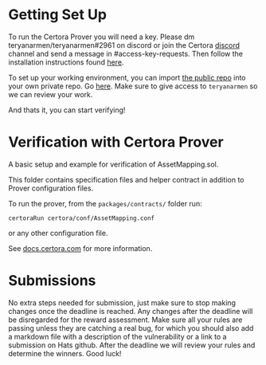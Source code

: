 # Getting Set Up

To run the Certora Prover you will need a key. Please dm teryanarmen/teryanarmen#2961 on discord or join the Certora [discord](https://discord.gg/zyrSpeKf) channel and send a message in #access-key-requests. Then follow the installation instructions found [here](https://docs.certora.com/en/latest/docs/user-guide/getting-started/install.html).

To set up your working environment, you can import [the public repo](https://github.com/VMEX-finance/vmex) into your own private repo. Go [here](https://github.com/new/import). Make sure to give access to `teryanarmen` so we can review your work.

And thats it, you can start verifying!

# Verification with Certora Prover 

A basic setup and example for verification of AssetMapping.sol.

This folder contains specification files and helper contract in addition to Prover configuration files.  

To run the prover, from the `packages/contracts/` folder run:

```
certoraRun certora/conf/AssetMapping.conf
``` 
or any other configuration file. 

See [docs.certora.com](http://docs.certora.com) for more information.

# Submissions

No extra steps needed for submission, just make sure to stop making changes once the deadline is reached. Any changes after the deadline will be disregarded for the reward assessment. Make sure all your rules are passing unless they are catching a real bug, for which you should also add a markdown file with a description of the vulnerability or a link to a submission on Hats github. After the deadline we will review your rules and determine the winners. Good luck! 
